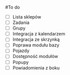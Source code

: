 #To do

-[ ] Lista sklepów
-[ ] Zadania 
-[ ] Grupy
-[ ] Integracja z kalendarzem
-[ ] Integracja ze skrzynką
-[ ] Poprawa modułu bazy
-[ ] Pojazdy
-[ ] Dostępność modułów
-[ ] Popupy
-[ ] Powiadomienia z boku